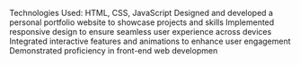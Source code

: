 Technologies Used: HTML, CSS, JavaScript
Designed and developed a personal portfolio website to showcase projects and skills Implemented responsive design to 
ensure seamless user experience across devices Integrated interactive features and animations to enhance user
engagement Demonstrated proficiency in front-end web developmen
